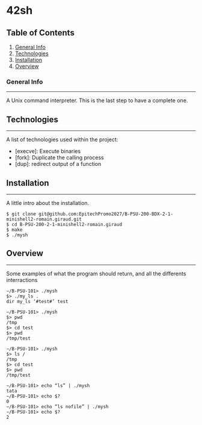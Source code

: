 # 42sh
## Table of Contents
1. [General Info](#general-info)
2. [Technologies](#technologies)
3. [Installation](#installation)
4. [Overview](#Overview)

### General Info
***
A Unix command interpreter. This is the last step to have a complete one.

## Technologies
***
A list of technologies used within the project:
* [execve]: Execute binaries
* [fork]: Duplicate the calling process
* [dup]: redirect output of a function

## Installation
***
A little intro about the installation. 
```
$ git clone git@github.com:EpitechPromo2027/B-PSU-200-BDX-2-1-minishell2-romain.giraud.git
$ cd B-PSU-200-2-1-minishell2-romain.giraud
$ make
$ ./mysh
```

## Overview
***
Some examples of what the program should return, and all the differents interractions
```
∼/B-PSU-101> ./mysh
$> ./my_ls .
dir my_ls ‘#test#’ test
```

```
∼/B-PSU-101> ./mysh
$> pwd
/tmp
$> cd test
$> pwd
/tmp/test
```

```
∼/B-PSU-101> ./mysh
$> ls /
/tmp
$> cd test
$> pwd
/tmp/test
```

```
∼/B-PSU-101> echo “ls” | ./mysh
tata
∼/B-PSU-101> echo $?
0
∼/B-PSU-101> echo “ls nofile” | ./mysh
∼/B-PSU-101> echo $?
2
```